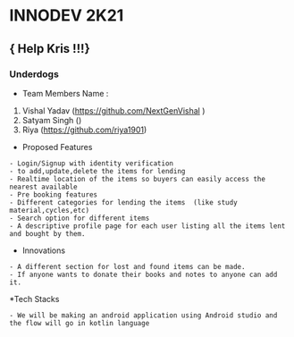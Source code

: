 # INNODEV 2K21
## { Help Kris !!!}

###  Underdogs

* Team Members Name :
1. Vishal Yadav (https://github.com/NextGenVishal )
2. Satyam Singh ()
3. Riya (https://github.com/riya1901)

*  Proposed Features
 
 ```
- Login/Signup with identity verification
- to add,update,delete the items for lending
- Realtime location of the items so buyers can easily access the nearest available
- Pre booking features
- Different categories for lending the items  (like study material,cycles,etc)
- Search option for different items
- A descriptive profile page for each user listing all the items lent and bought by them.
```

* Innovations
```
- A different section for lost and found items can be made.
- If anyone wants to donate their books and notes to anyone can add it.
```

*Tech Stacks
```
- We will be making an android application using Android studio and the flow will go in kotlin language
```
